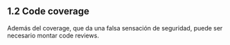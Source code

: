 ## 1.2 Code coverage

Además del coverage, que da una falsa sensación de seguridad, puede ser
necesario montar code reviews.

